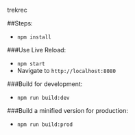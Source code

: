 trekrec

##Steps:
 - `npm install`

###Use Live Reload:
 - `npm start`
 - Navigate to `http://localhost:8080`

###Build for development:
 - `npm run build:dev`
 
###Build a minified version for production:
 - `npm run build:prod`
